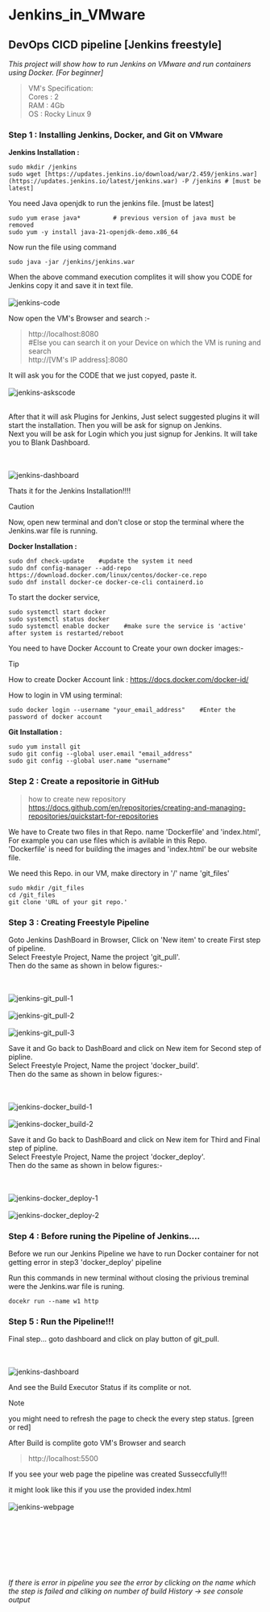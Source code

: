 # Jenkins_in_VMware

## DevOps CICD pipeline [Jenkins freestyle] 

_This project will show how to run Jenkins on VMware and run containers using Docker. [For beginner]_

> VM's Specification: <br /> Cores : 2 <br /> RAM : 4Gb <br /> OS : Rocky Linux 9

### **Step 1 :** Installing Jenkins, Docker, and Git on VMware

**Jenkins Installation :** 

    sudo mkdir /jenkins
    sudo wget [https://updates.jenkins.io/download/war/2.459/jenkins.war](https://updates.jenkins.io/latest/jenkins.war) -P /jenkins # [must be latest]

You need Java openjdk to run the jenkins file. [must be latest]

    sudo yum erase java*         # previous version of java must be removed 
    sudo yum -y install java-21-openjdk-demo.x86_64

Now run the file using command 

    sudo java -jar /jenkins/jenkins.war

When the above command execution complites it will show you CODE for Jenkins copy it and save it in text file. 
<br /><br />![jenkins-code](/../main/Pics/jenkins-code.png) 

Now open the VM's Browser and search :-
> http://localhost:8080 <br /> #Else you can search it on your Device on which the VM is runing and search <br /> http://[VM's IP address]:8080

It will ask you for the CODE that we just copyed, paste it.
<br /><br />![jenkins-askscode](/../main/Pics/jenkins-askscode.png)<br /><br />

After that it will ask Plugins for Jenkins, Just select suggested plugins it will start the installation. Then you will be ask for signup on Jenkins.<br />
Next you will be ask for Login which you just signup for Jenkins. It will take you to Blank Dashboard.

<br /><br />![jenkins-dashboard](/../main/Pics/jenkins-dashboard.png)

Thats it for the Jenkins Installation!!!!

> [!Caution]
> Now, open new terminal and don't close or stop the terminal where the Jenkins.war file is running.

**Docker Installation :**

    sudo dnf check-update    #update the system it need 
    sudo dnf config-manager --add-repo https://download.docker.com/linux/centos/docker-ce.repo
    sudo dnf install docker-ce docker-ce-cli containerd.io

To start the docker service, 

    sudo systemctl start docker
    sudo systemctl status docker
    sudo systemctl enable docker    #make sure the service is 'active' after system is restarted/reboot 

You need to have Docker Account to Create your own docker images:-

> [!Tip]
> How to create Docker Account link : https://docs.docker.com/docker-id/

How to login in VM using terminal:

    sudo docker login --username "your_email_address"    #Enter the password of docker account

**Git Installation :**

    sudo yum install git 
    sudo git config --global user.email "email_address"
    sudo git config --global user.name "username"

### **Step 2 :** Create a repositorie in GitHub

> how to create new repository
> https://docs.github.com/en/repositories/creating-and-managing-repositories/quickstart-for-repositories

We have to Create two files in that Repo. name 'Dockerfile' and 'index.html', For example you can use files which is avilable in this Repo.<br />
'Dockerfile' is need for building the images and 'index.html' be our website file.

We need this Repo. in our VM, make directory in '/' name 'git_files' 

    sudo mkdir /git_files
    cd /git_files
    git clone 'URL of your git repo.'

### **Step 3 :**  Creating Freestyle Pipeline

Goto Jenkins DashBoard in Browser, Click on 'New item' to create First step of pipeline.
<br />Select Freestyle Project, Name the project 'git_pull'. <br />Then do the same as shown in below figures:-

<br /><br />![jenkins-git_pull-1](/../main/Pics/jenkins-git_pull-1.png)
<br /><br />![jenkins-git_pull-2](/../main/Pics/jenkins-git_pull-2.png)
<br /><br />![jenkins-git_pull-3](/../main/Pics/jenkins-git_pull-3.png)

Save it and Go back to DashBoard and click on New item for Second step of pipline.
<br />Select Freestyle Project, Name the project 'docker_build'. <br />Then do the same as shown in below figures:-

<br /><br />![jenkins-docker_build-1](/../main/Pics/jenkins-docker_build-1.png)
<br /><br />![jenkins-docker_build-2](/../main/Pics/jenkins-docker_build-2.png)

Save it and Go back to DashBoard and click on New item for Third and Final step of pipline.
<br />Select Freestyle Project, Name the project 'docker_deploy'. <br />Then do the same as shown in below figures:-

<br /><br />![jenkins-docker_deploy-1](/../main/Pics/jenkins-docker_deploy-1.png)
<br /><br />![jenkins-docker_deploy-2](/../main/Pics/jenkins-docker_deploy-2.png)

### **Step 4 :** Before runing the Pipeline of Jenkins....

Before we run our Jenkins Pipeline we have to run Docker container for not getting error in step3 'docker_deploy' pipeline 

Run this commands in new terminal without closing the privious treminal were the Jenkins.war file is runing.

    docekr run --name w1 http

### **Step 5 :** Run the Pipeline!!!

Final step... goto dashboard and click on play button of git_pull. 

<br /><br />![jenkins-dashboard](/../main/Pics/jenkins-dashboard-1.png)

And see the Build Executor Status if its complite or not.

> [!NOTE]
> you might need to refresh the page to check the every step status. [green or red]

After Build is complite goto VM's Browser and search

> http://localhost:5500

If you see your web page the pipeline was created Susseccfully!!!

it might look like this if you use the provided index.html
<br /><br />![jenkins-webpage](/../main/Pics/jenkins-webpage.png)

<br /><br /><br /><br /><br /><br /><br />_If there is error in pipeline you see the error by clicking on the name which the step is failed and cliking on number of build History -> see console output_
